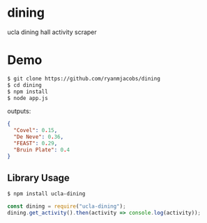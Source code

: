 # dining
ucla dining hall activity scraper

# Demo
```bash
$ git clone https://github.com/ryanmjacobs/dining
$ cd dining
$ npm install
$ node app.js
```
outputs:
```json
{
  "Covel": 0.15,
  "De Neve": 0.36,
  "FEAST": 0.29,
  "Bruin Plate": 0.4
}
```

## Library Usage
```bash
$ npm install ucla-dining
```

```javascript
const dining = require("ucla-dining");
dining.get_activity().then(activity => console.log(activity));
```
